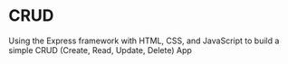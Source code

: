 # CRUD
Using the Express framework with HTML, CSS, and JavaScript to build a simple CRUD (Create, Read, Update, Delete) App
